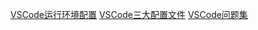 [VSCode运行环境配置](VSCode运行环境配置.md)
[VSCode三大配置文件](VSCode三大配置文件.md)
[VSCode问题集](../../问题集/VSCode问题集.md)
